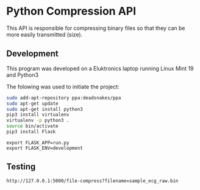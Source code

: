 # Python Compression API

This API is responsible for compressing binary files so that they can be more easily transmitted (size).

## Development

This program was developed on a Eluktronics laptop running Linux Mint 19 and Python3

The folowing was used to initiate the project:

```bash
sudo add-apt-repository ppa:deadsnakes/ppa
sudo apt-get update
sudo apt-get install python3
pip3 install virtualenv
virtualenv -p python3 .
source bin/activate
pip3 install Flask
```

```
export FLASK_APP=run.py
export FLASK_ENV=development
```

## Testing

```
http://127.0.0.1:5000/file-compress?filename=sample_ecg_raw.bin
```